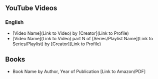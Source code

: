 ## YouTube Videos

### English
- [Video Name](Link to Video) by [Creator](Link to Profile)
- [Video Name](Link to Video) part N of [Series/Playlist Name](Link to Series/Playlist) by [Creator](Link to Profile)

## Books
- Book Name by Author, Year of Publication [Link to Amazon/PDF]